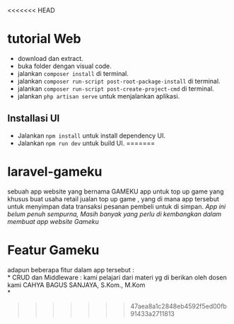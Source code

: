 <<<<<<< HEAD
# tutorial Web

- download dan extract.
- buka folder dengan visual code.
- jalankan `composer install` di terminal.
- jalankan `composer run-script post-root-package-install` di terminal.
- jalankan `composer run-script post-create-project-cmd` di terminal.
- jalankan `php artisan serve` untuk menjalankan aplikasi.

## Installasi UI
- Jalankan `npm install` untuk install dependency UI.
- Jalankan `npm run dev` untuk build UI.
=======
# laravel-gameku
sebuah app website yang bernama GAMEKU app untuk top up game yang khusus buat usaha retail jualan top up game , yang di mana app tersebut untuk menyimpan data transaksi pesanan pembeli untuk di simpan.
*App ini belum penuh sempurna, Masih banyak yang perlu di kembangkan dalam membuat app website Gameku*
<br/>
# Featur Gameku 
adapun beberapa fitur dalam app tersebut :<br/> * CRUD dan Middleware : kami pelajari dari materi yg di berikan oleh dosen kami CAHYA BAGUS SANJAYA, S.Kom., M.Kom <br/>* 
>>>>>>> 47aea8a1c2848eb4592f5ed00fb91433a2711813
